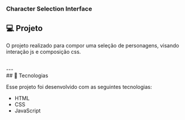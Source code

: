 ### Character Selection Interface

## 💻 Projeto

O projeto realizado para compor uma seleção de personagens, visando interação js e composição css. 

<br>
---
<br>
## 🚀 Tecnologias

Esse projeto foi desenvolvido com as seguintes tecnologias:

- HTML
- CSS
- JavaScript
